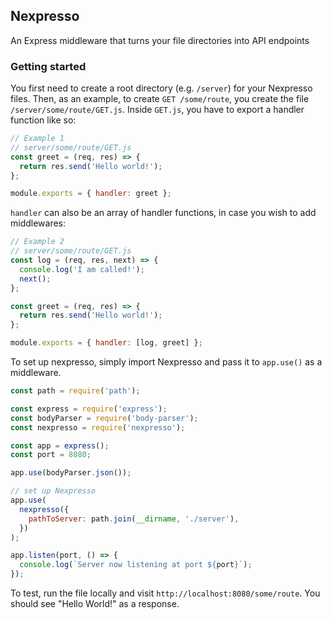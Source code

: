 ## Nexpresso

An Express middleware that turns your file directories into API endpoints

### Getting started

You first need to create a root directory (e.g. `/server`) for your Nexpresso files. Then, as an example, to create `GET /some/route`, you create the file `/server/some/route/GET.js`. Inside `GET.js`, you have to export a handler function like so:

```js
// Example 1
// server/some/route/GET.js
const greet = (req, res) => {
  return res.send('Hello world!');
};

module.exports = { handler: greet };
```

`handler` can also be an array of handler functions, in case you wish to add middlewares:

```js
// Example 2
// server/some/route/GET.js
const log = (req, res, next) => {
  console.log('I am called!');
  next();
};

const greet = (req, res) => {
  return res.send('Hello world!');
};

module.exports = { handler: [log, greet] };
```

To set up nexpresso, simply import Nexpresso and pass it to `app.use()` as a middleware.

```js
const path = require('path');

const express = require('express');
const bodyParser = require('body-parser');
const nexpresso = require('nexpresso');

const app = express();
const port = 8080;

app.use(bodyParser.json());

// set up Nexpresso
app.use(
  nexpresso({
    pathToServer: path.join(__dirname, './server'),
  })
);

app.listen(port, () => {
  console.log(`Server now listening at port ${port}`);
});
```

To test, run the file locally and visit `http://localhost:8080/some/route`. You should see "Hello World!" as a response.
